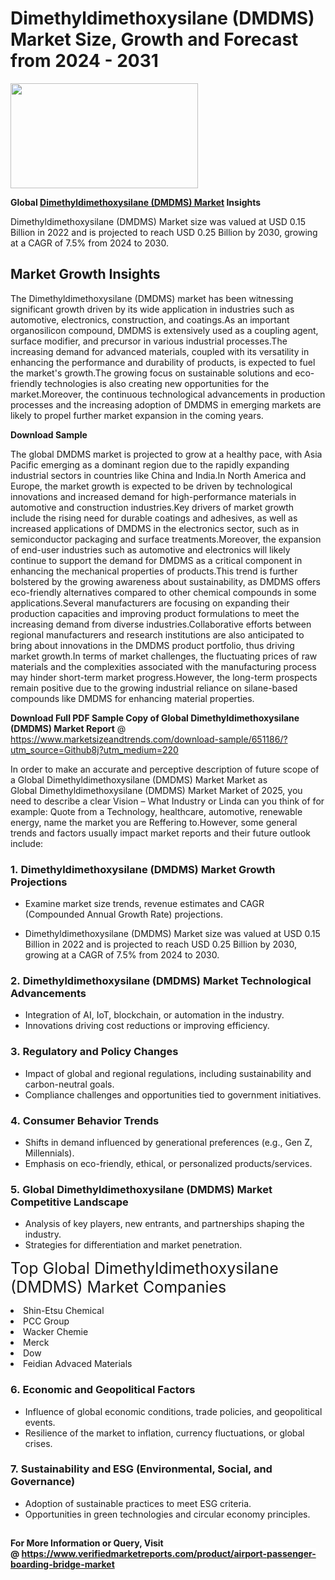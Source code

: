 <H1>Dimethyldimethoxysilane (DMDMS) Market Size, Growth and Forecast from 2024 - 2031</H1><img class="aligncenter size-medium wp-image-584254" src="https://thirdeyenews.in/wp-content/uploads/2024/09/Global-Market-Research-300x168.jpeg" alt="" width="300" height="168" /><p><strong>Global&nbsp;<a href="https://www.marketsizeandtrends.com/download-sample/651186/?utm_source=Github8j?utm_medium=220">Dimethyldimethoxysilane (DMDMS) Market</a> Insights</strong></p><p>Dimethyldimethoxysilane (DMDMS) Market size was valued at USD 0.15 Billion in 2022 and is projected to reach USD 0.25 Billion by 2030, growing at a CAGR of 7.5% from 2024 to 2030.</p><p><h2>Market Growth Insights</h2> <p>The Dimethyldimethoxysilane (DMDMS) market has been witnessing significant growth driven by its wide application in industries such as automotive, electronics, construction, and coatings.As an important organosilicon compound, DMDMS is extensively used as a coupling agent, surface modifier, and precursor in various industrial processes.The increasing demand for advanced materials, coupled with its versatility in enhancing the performance and durability of products, is expected to fuel the market's growth.The growing focus on sustainable solutions and eco-friendly technologies is also creating new opportunities for the market.Moreover, the continuous technological advancements in production processes and the increasing adoption of DMDMS in emerging markets are likely to propel further market expansion in the coming years.</p> <p><strong>Download Sample</strong></p> <p>The global DMDMS market is projected to grow at a healthy pace, with Asia Pacific emerging as a dominant region due to the rapidly expanding industrial sectors in countries like China and India.In North America and Europe, the market growth is expected to be driven by technological innovations and increased demand for high-performance materials in automotive and construction industries.Key drivers of market growth include the rising need for durable coatings and adhesives, as well as increased applications of DMDMS in the electronics sector, such as in semiconductor packaging and surface treatments.Moreover, the expansion of end-user industries such as automotive and electronics will likely continue to support the demand for DMDMS as a critical component in enhancing the mechanical properties of products.This trend is further bolstered by the growing awareness about sustainability, as DMDMS offers eco-friendly alternatives compared to other chemical compounds in some applications.Several manufacturers are focusing on expanding their production capacities and improving product formulations to meet the increasing demand from diverse industries.Collaborative efforts between regional manufacturers and research institutions are also anticipated to bring about innovations in the DMDMS product portfolio, thus driving market growth.In terms of market challenges, the fluctuating prices of raw materials and the complexities associated with the manufacturing process may hinder short-term market progress.However, the long-term prospects remain positive due to the growing industrial reliance on silane-based compounds like DMDMS for enhancing material properties.</p> <p><span class=""><strong>Download Full PDF Sample Copy of Global Dimethyldimethoxysilane (DMDMS) Market Report</strong> @ <a href="https://www.marketsizeandtrends.com/download-sample/651186/?utm_source=Github8j?utm_medium=220" target="_blank">https://www.marketsizeandtrends.com/download-sample/651186/?utm_source=Github8j?utm_medium=220</a></span></p><p>In order to make an accurate and perceptive description of future scope of a Global&nbsp;Dimethyldimethoxysilane (DMDMS) Market Market as Global&nbsp;Dimethyldimethoxysilane (DMDMS) Market Market of 2025, you need to describe a clear Vision &ndash; What Industry or Linda can you think of for example: Quote from a Technology, healthcare, automotive, renewable energy, name the market you are Reffering to.However, some general trends and factors usually impact market reports and their future outlook include:</p><h3>1.&nbsp;<strong>Dimethyldimethoxysilane (DMDMS) Market Growth Projections</strong></h3><ul><li>Examine market size trends, revenue estimates and CAGR (Compounded Annual Growth Rate) projections.</li><li><p>Dimethyldimethoxysilane (DMDMS) Market size was valued at USD 0.15 Billion in 2022 and is projected to reach USD 0.25 Billion by 2030, growing at a CAGR of 7.5% from 2024 to 2030.</p></li></ul><h3>2.&nbsp;<strong>Dimethyldimethoxysilane (DMDMS) Market Technological Advancements</strong></h3><ul><li>Integration of AI, IoT, blockchain, or automation in the industry.</li><li>Innovations driving cost reductions or improving efficiency.</li></ul><h3>3.&nbsp;<strong>Regulatory and Policy Changes</strong></h3><ul><li>Impact of global and regional regulations, including sustainability and carbon-neutral goals.</li><li>Compliance challenges and opportunities tied to government initiatives.</li></ul><h3>4.&nbsp;<strong>Consumer Behavior Trends</strong></h3><ul><li>Shifts in demand influenced by generational preferences (e.g., Gen Z, Millennials).</li><li>Emphasis on eco-friendly, ethical, or personalized products/services.</li></ul><h3>5.&nbsp;<strong>Global Dimethyldimethoxysilane (DMDMS) Market Competitive Landscape</strong></h3><ul><li>Analysis of key players, new entrants, and partnerships shaping the industry.</li><li>Strategies for differentiation and market penetration.</li></ul><p data-pm-slice="1 1 []"><span style="color: inherit; font-family: inherit; font-size: 25px;">Top Global Dimethyldimethoxysilane (DMDMS) Market Companies</span></p><div class="" data-test-id=""><p><li>Shin-Etsu Chemical</li><li> PCC Group</li><li> Wacker Chemie</li><li> Merck</li><li> Dow</li><li> Feidian Advaced Materials</li></p></div><h3>6.&nbsp;<strong>Economic and Geopolitical Factors</strong></h3><ul><li>Influence of global economic conditions, trade policies, and geopolitical events.</li><li>Resilience of the market to inflation, currency fluctuations, or global crises.</li></ul><h3>7.&nbsp;<strong>Sustainability and ESG (Environmental, Social, and Governance)</strong></h3><ul><li>Adoption of sustainable practices to meet ESG criteria.</li><li>Opportunities in green technologies and circular economy principles.</li></ul><h2><strong style="font-size: 14px;">For More Information or Query, Visit @&nbsp;</strong><a style="background-color: #ffffff; font-size: 14px;" href="https://www.marketsizeandtrends.com/report/dimethyldimethoxysilane-dmdms-market/" target="_blank">https://www.verifiedmarketreports.com/product/airport-passenger-boarding-bridge-market</a></h2>